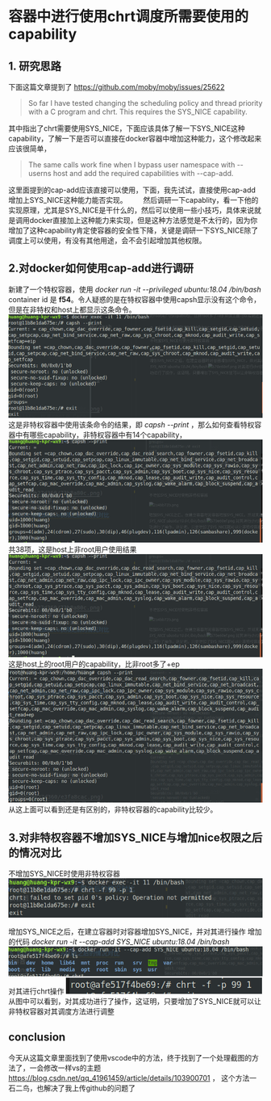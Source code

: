 # 容器中进行使用chrt调度所需要使用的capability
## 1. 研究思路
   下面这篇文章提到了
   https://github.com/moby/moby/issues/25622
> So far I have tested changing the scheduling policy and thread priority with a C program and chrt. This requires the SYS_NICE capability.
> 
其中指出了chrt需要使用SYS_NICE，下面应该具体了解一下SYS_NICE这种capability，了解一下是否可以直接在docker容器中增加这种能力，这个修改起来应该很简单，
> The same calls work fine when I bypass user namespace with --userns host and add the required capabilities with --cap-add.
> 
这里面提到的cap-add应该直接可以使用，下面，我先试试，直接使用cap-add增加上SYS_NICE这种能力能否实现。
&ensp;&ensp;&ensp;&ensp;然后调研一下capablity，看一下他的实现原理，尤其是SYS_NICE是干什么的，然后可以使用一些小技巧，具体来说就是调用docker直接加上这种能力来实现，但是这种方法感觉是不太行的，因为你增加了这种capability肯定使容器的安全性下降，关键是调研一下SYS_NICE除了调度上可以使用，有没有其他用途，会不会引起增加其他权限。
## 2.对docker如何使用cap-add进行调研
新建了一个特权容器，使用 *docker run -it --privileged ubuntu:18.04 /bin/bash*
container id 是 **f54**。令人疑惑的是在特权容器中使用capsh显示没有这个命令，但是在非特权和host上都显示这条命令。
![](2020-04-15-14-18-56.png)
这是非特权容器中使用该条命令的结果，即 *capsh --print* ，那么如何查看特权容器中有哪些capability，非特权容器中有14个capability，
![](2020-04-15-14-20-11.png)
共38项，这是host上非root用户使用结果
![](2020-04-15-14-20-11.png)
这是host上的root用户的capability，比非root多了+ep
![](2020-04-15-14-21-52.png)
从这上面可以看到还是有区别的，非特权容器的capability比较少。
## 3.对非特权容器不增加SYS_NICE与增加nice权限之后的情况对比
不增加SYS_NICE时使用非特权容器
![](2020-04-15-14-22-24.png)


增加SYS_NICE之后，在建立容器时对容器增加SYS_NICE，并对其进行操作
增加的代码 *docker run -it --cap-add SYS_NICE ubuntu:18.04 /bin/bash*
![](2020-04-15-14-22-55.png)
对其进行chrt操作
![](2020-04-15-14-23-19.png)
从图中可以看到，对其成功进行了操作，这证明，只要增加了SYS_NICE就可以让非特权容器对其调度方法进行调整

## conclusion
今天从这篇文章里面找到了使用vscode中的方法，终于找到了一个处理截图的方法了，一会修改一样vs的主题
https://blog.csdn.net/qq_41961459/article/details/103900701 ，
这个方法一石二鸟，也解决了我上传github的问题了